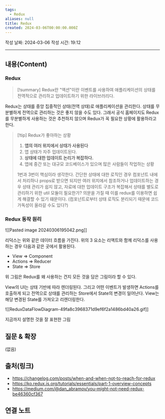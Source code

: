 ```yaml
---
tags:
  - Redux
aliases: null
title: Redux
created: 2024-03-06T00:00:00.000Z
---
```

작성 날짜: 2024-03-06
작성 시간: 19:12


----
## 내용(Content)
### Redux
>[!summary]
>Redux란 "액션"이란 이벤트를 사용하여 애플리케이션의 상태를 전역적으로 관리하고 업데이트하기 위한 라이브러리다.

Redux는 상태를 중앙 집중적인 상태(전역 상태)로 애플리케이션을 관리한다. 상태를 무분별하게 전역으로 관리하는 것은 좋지 않을 수도 있다. 그래서 공식 홈페이지도 Redux를 무분별하게 사용하는 것은 추천하지 않으며 Redux가 꼭 필요한 상황에 활용하라고 한다.

>[!tip] Redux가 좋아하는 상황
>1. **앱의 여러 위치에서 상태가 사용된다**
>2. 앱 상태가 자주 업데이트된다.
>3. **상태에 대한 업데이트 논리가 복잡하다.**
>4. 앱에 중간 또는 대규모 코드베이스가 있으며 많은 사람들이 작업하는 상황
> 
> 1번과 3번이 핵심이라 생각한다. 간단한 상태에 대한 로직인 경우 컴포넌트 내에서 처리하나 props로 받으면 되지만 여러 위치에서 참조하거나 업데이트하는 경우 상태 관리가 쉽지 않고, 자료에 대한 업데이트 구조가 복잡해서 상태를 별도로 관리하기 위한 util 모듈이 필요한가? 의문을 가질 때 이를 redux를 이용하면 쉽게 해결할 수 있기 떄문이다. (컴포넌트로부터 상태 로직도 분리되기 때문에 코드 가독성이 올라갈 수도 있다?)

### Redux 동작 원리
![[Pasted image 20240306195042.png]]

리덕스는 위와 같은 데이터 흐름을 가진다. 위의 3 요소는 리액트와 함께 리덕스를 사용하는 경우 다음과 같은 곳에서 활용된다.

- View => Component
- Actions => Reducer
- State => Store

위 그림은 Redux를 왜 사용하는 건지 모든 것을 담은 그림이라 할 수 있다.

View의 UI는 상태 기반에 따라 렌더링된다. 그리고 어떤 이벤트가 발생하면 Actions를 호출하게 되고 전역으로 상태를 관리하는 Store에서 State의 변경이 일어난다. View는 해당 변경된 State를 가져오고 리렌더링한다.

![[ReduxDataFlowDiagram-49fa8c3968371d9ef6f2a1486bd40a26.gif]]

지금까지 설명한 것을 잘 표현한 그림
## 질문 & 확장

(없음)

## 출처(링크)
- https://changelog.com/posts/when-and-when-not-to-reach-for-redux
- https://ko.redux.js.org/tutorials/essentials/part-1-overview-concepts
- https://medium.com/@dan_abramov/you-might-not-need-redux-be46360cf367
## 연결 노트









